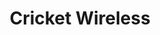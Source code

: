 ---
title: "Cricket Wireless"
url: /mesa/cricket-wireless-south-gilbert-road/
shop: mobile phone
---